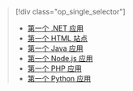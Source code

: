 > [!div class="op_single_selector"]
> * [第一个 .NET 应用](../articles/app-service-web/app-service-web-get-started-dotnet.md)
> * [第一个 HTML 站点](../articles/app-service-web/app-service-web-get-started-html.md)
> * [第一个 Java 应用](../articles/app-service-web/app-service-web-get-started-java.md)
> * [第一个 Node.js 应用](../articles/app-service-web/app-service-web-get-started-nodejs.md)
> * [第一个 PHP 应用](../articles/app-service-web/app-service-web-get-started-php.md)
> * [第一个 Python 应用](../articles/app-service-web/app-service-web-get-started-python.md)